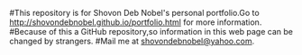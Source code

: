 #This repository is for Shovon Deb Nobel's personal portfolio.Go to http://shovondebnobel.github.io/portfolio.html for more information.
#Because of this a GitHub repository,so information in this web page can be changed by strangers.
#Mail me at shovondebnobel@yahoo.com.
